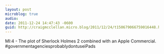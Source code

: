 ```yaml
---
layout: post
microblog: true
audio: 
date: 2011-12-24 14:47:43 -0600
guid: http://craigmcclellan.micro.blog/2011/12/24/t150679066759016448.html
---
```

MI:4 - The plot of Sherlock Holmes 2 combined with an Apple Commercial. #governmentagenciesprobablydontuseiPads
